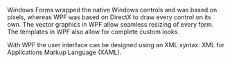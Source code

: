 
Windows Forms wrapped the native Windows controls and was based on pixels, whereas WPF was based on DirectX to draw every control on its own. The vector graphics in WPF allow seamless resizing of every form. The templates in WPF also allow for complete custom looks.

With WPF the user interface can be designed using an XML syntax: XML for Applications Markup Language (XAML).
